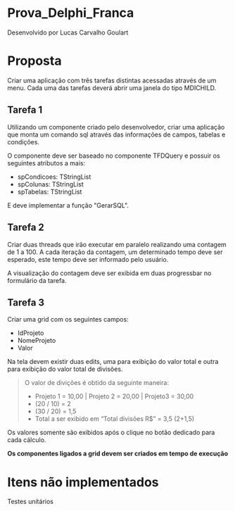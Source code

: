 # Prova_Delphi_Franca
Desenvolvido por Lucas Carvalho Goulart

# Proposta

Criar uma aplicação com três tarefas distintas acessadas através de um menu.
Cada uma das tarefas deverá abrir uma janela do tipo MDICHILD.

## Tarefa 1

Utilizando um componente criado pelo desenvolvedor, criar uma aplicação que monta um comando sql através das informações de campos, tabelas e condições.

O componente deve ser baseado no componente TFDQuery e possuir os seguintes atributos a mais:
- spCondicoes: TStringList
- spColunas: TStringList
- spTabelas: TStringList

E deve implementar a função "GerarSQL".

## Tarefa 2

Criar duas threads que irão executar em paralelo realizando uma contagem de 1 a 100.
A cada iteração da contagem, um determinado tempo deve ser esperado, este tempo deve ser informado pelo usuário.

A visualização do contagem deve ser exibida em duas progressbar no formulário da tarefa.

## Tarefa 3

Criar uma grid com os seguintes campos:
- IdProjeto
- NomeProjeto
- Valor

Na tela devem existir duas edits, uma para exibição do valor total e outra para exibição do valor total de divisões.

> O valor de divições é obtido da seguinte maneira:
> - Projeto 1 = 10,00 | Projeto 2 = 20,00 | Projeto3 = 30,00
> - (20 / 10) = 2
> - (30 / 20) = 1,5
> - Total a ser exibido em “Total divisões R$” = 3,5 (2+1,5)

Os valores somente são exibidos após o clique no botão dedicado para cada cálculo.

**Os componentes ligados a grid devem ser criados em tempo de execução**


# Itens não implementados

Testes unitários
